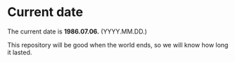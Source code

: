 # Current date

The current date is **1986.07.06.** (YYYY.MM.DD.)

This repository will be good when the world ends, so we will know how long it lasted.